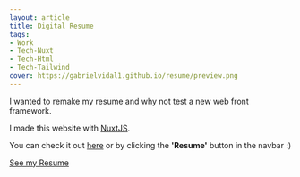 ```yaml
---
layout: article
title: Digital Resume
tags:
- Work
- Tech-Nuxt
- Tech-Html
- Tech-Tailwind
cover: https://gabrielvidal1.github.io/resume/preview.png
---
```


I wanted to remake my resume and why not test a new web front framework.

I made this website with [NuxtJS](https://nuxtjs.org/).

You can check it out [here](https://gabrielvidal1.github.io/resume) or by clicking the **'Resume'** button in the navbar :)

<a class="button button--primary button--rounded button--lg" href="https://gabrielvidal1.github.io/resume">See my Resume</a>
